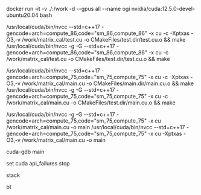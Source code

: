 docker run -it -v ./:/work  -d --gpus all --name ogi nvidia/cuda:12.5.0-devel-ubuntu20.04 bash


/usr/local/cuda/bin/nvcc  --std=c++17 -gencode=arch=compute_86,code=\"sm_86,compute_86\"  -x cu -c -Xptxas -O3,-v  /work/matrix_cal/test.cu -o CMakeFiles/test.dir/test.cu.o  && make
/usr/local/cuda/bin/nvcc -g -G --std=c++17 -gencode=arch=compute_86,code=\"sm_86,compute_86\"  -x cu -c  /work/matrix_cal/test.cu -o CMakeFiles/test.dir/test.cu.o  && make 


/usr/local/cuda/bin/nvcc  --std=c++17 -gencode=arch=compute_75,code=\"sm_75,compute_75\"  -x cu -c -Xptxas -O3,-v  /work/matrix_cal/main.cu -o CMakeFiles/main.dir/main.cu.o  && make
/usr/local/cuda/bin/nvcc -g -G --std=c++17 -gencode=arch=compute_75,code=\"sm_75,compute_75\"  -x cu -c  /work/matrix_cal/main.cu -o CMakeFiles/test.dir/main.cu.o  && make

/usr/local/cuda/bin/nvcc -g -G --std=c++17 -gencode=arch=compute_75,code=\"sm_75,compute_75\"  -x cu   /work/matrix_cal/main.cu  -o main
/usr/local/cuda/bin/nvcc --std=c++17 -gencode=arch=compute_75,code=\"sm_75,compute_75\"  -x cu  -Xptxas -O3,-v  /work/matrix_cal/main.cu  -o main


cuda-gdb main

set cuda api_failures stop

stack

bt